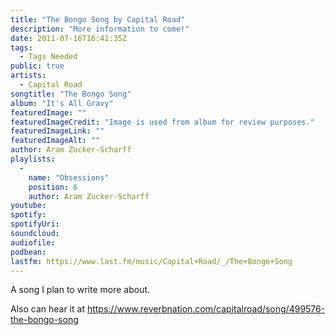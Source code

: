 ```yaml
---
title: "The Bongo Song by Capital Road"
description: "More information to come!"
date: 2011-07-16T16:41:35Z
tags:
  - Tags Needed
public: true
artists:
  - Capital Road
songtitle: "The Bongo Song"
album: "It's All Gravy"
featuredImage: ""
featuredImageCredit: "Image is used from album for review purposes."
featuredImageLink: ""
featuredImageAlt: ""
author: Aram Zucker-Scharff
playlists:
  -
    name: "Obsessions"
    position: 6
    author: Aram Zucker-Scharff
youtube: 
spotify: 
spotifyUri: 
soundcloud:
audiofile:
podbean:
lastfm: https://www.last.fm/music/Capital+Road/_/The+Bongo+Song
---
```


A song I plan to write more about.
		
Also can hear it at https://www.reverbnation.com/capitalroad/song/499576-the-bongo-song

